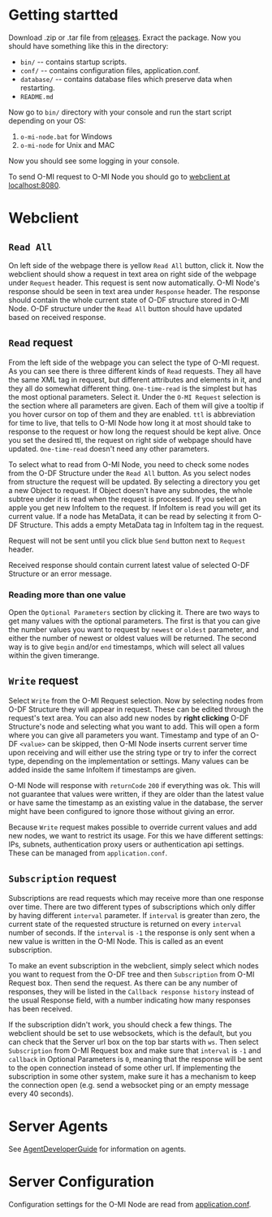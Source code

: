 Getting startted
================
Download .zip or .tar file from [releases](https://github.com/AaltoAsia/O-MI/releases).
Exract the package. Now you should have something like this in the directory:
* `bin/` -- contains startup scripts.
* `conf/` -- contains configuration files, application.conf.
* `database/` -- contains database files which preserve data when restarting.
* `README.md`

Now go to `bin/` directory with your console and run the start script depending on your OS:
1. `o-mi-node.bat` for Windows
2. `o-mi-node` for Unix and MAC

Now you should see some logging in your console.

To send O-MI request to O-MI Node you should go to [webclient at localhost:8080](http://localhost:8080/html/webclient/index.html).

Webclient
=========

`Read All`
----------
On left side of the webpage there is yellow `Read All` button, click it. Now the webclient should show a request 
in text area on right side of the webpage under `Request` header. This request is sent now automatically. O-MI Node's response should be
seen in text area under `Response` header. The response should contain the whole current state of O-DF structure stored in O-MI Node. 
O-DF structure under the `Read All` button should have updated based on received response. 

`Read` request
--------------
From the left side of the webpage you can select the type of O-MI request. As you can see there is three different kinds of `Read` requests.
They all have the same XML tag in request, but different attributes and elements in it, and they all do somewhat different thing.
`One-time-read` is the simplest but has the most optional parameters. Select it. Under the `O-MI Request` selection is the section where 
all parameters are given. Each of them will give a tooltip if you hover cursor on top of them and they are enabled. `ttl` is abbreviation for time 
to live, that tells to O-MI Node how long it at most should take to response to the request or how long the request should be kept alive.
Once you set the desired ttl, the request on right side of webpage should have updated. `One-time-read` doesn't need any other parameters.

To select what to read from O-MI Node, you need to check some nodes from the O-DF Structure under the `Read All` button.
As you select nodes from structure the request will be updated. By selecting a directory you get a new Object to request. If Object
doesn't have any subnodes, the whole subtree under it is read when the request is processed. If you select an apple you get new InfoItem to the request. 
If InfoItem is read you will get its current value. If a node has MetaData, it can be read by 
selecting it from O-DF Structure. This adds a empty MetaData tag in InfoItem tag in the request.

Request will not be sent until you click blue `Send` button next to `Request` header.

Received response should contain current latest value of selected O-DF Structure or an error message.

### Reading more than one value

Open the `Optional Parameters` section by clicking it. There are two ways to get many values with the optional parameters. The first is that you can give the number values you want to request by `newest` or `oldest` parameter, and either the number of newest or oldest values will be returned. The second way is to give `begin` and/or `end` timestamps, which will select all values within the given timerange.


`Write` request
----------------
Select `Write` from the O-MI Request selection. Now by selecting nodes from O-DF Structure they will appear in request. These
can be edited through the request's text area. You can also add new nodes by **right clicking** O-DF Structure's node and selecting
what you want to add. This will open a form where you can give all parameters you want. Timestamp and type of an O-DF `<value>` can be skipped, then O-MI Node inserts current server time upon receiving and will either use the string type or try to infer the correct type, depending on the implementation or settings. Many values can be added inside the same InfoItem if timestamps are given.

O-MI Node will response with `returnCode` `200` if everything was ok. This will not guarantee that values were written, if they are older than the latest value or have same the timestamp as an existing value in the database, the server might have been configured to ignore those without giving an error.

Because `Write` request makes possible to override current values and add new nodes, we want to restrict its usage. For this we have
different settings: IPs, subnets, authentication proxy users or authentication api settings. These can be managed from `application.conf`.

`Subscription` request
------------------------

Subscriptions are read requests which may receive more than one response over time. There are two different types of subscriptions which only differ by having different `interval` parameter. If `interval` is greater than zero, the current state of the requested structure is returned on every `interval` number of seconds. If the `interval` is `-1` the response is only sent when a new value is written in the O-MI Node. This is called as an event subscription.

To make an event subscription in the webclient, simply select which nodes you want to request from the O-DF tree and then `Subscription` from O-MI Request box. Then send the request. As there can be any number of responses, they will be listed in the `Callback response history` instead of the usual Response field, with a number indicating how many responses has been received.

If the subscription didn't work, you should check a few things. The webclient should be set to use websockets, which is the default, but you can check that the Server url box on the top bar starts with `ws`. Then select `Subscription` from O-MI Request box and make sure that `interval` is `-1` and `callback` in Optional Parameters is `0`, meaning that the response will be sent to the open connection instead of some other url. If implementing the subscription in some other system, make sure it has a mechanism to keep the connection open (e.g. send a websocket ping or an empty message every 40 seconds).

Server Agents
=============
See [AgentDeveloperGuide](AgentDeveloperGuide.md) for information on agents. 

Server Configuration
=====================
Configuration settings for the O-MI Node are read from [application.conf](O-MI-Node/src/main/resources/application.conf).

